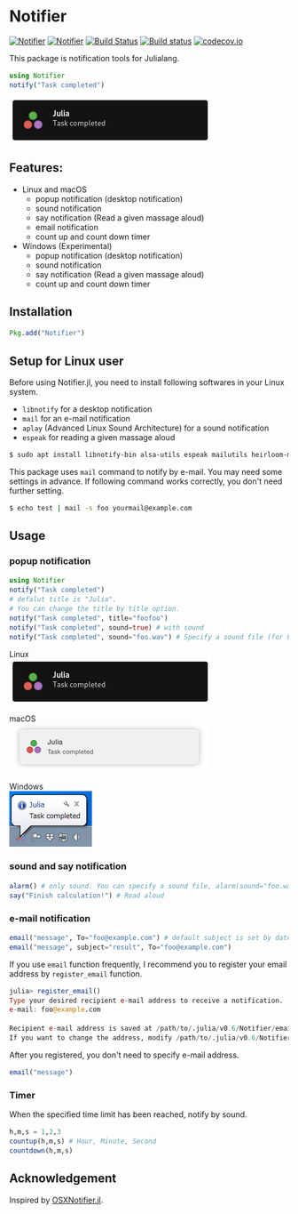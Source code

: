 # Notifier
[![Notifier](http://pkg.julialang.org/badges/Notifier_0.6.svg)](http://pkg.julialang.org/detail/Notifier)
[![Notifier](http://pkg.julialang.org/badges/Notifier_0.7.svg)](http://pkg.julialang.org/detail/Notifier)
[![Build Status](https://travis-ci.org/goropikari/Notifier.jl.svg?branch=master)](https://travis-ci.org/goropikari/Notifier.jl)
[![Build status](https://ci.appveyor.com/api/projects/status/cv0ilbo2f6d43xcp?svg=true)](https://ci.appveyor.com/project/goropikari/notifier-jl)
[![codecov.io](http://codecov.io/github/goropikari/Notifier.jl/coverage.svg?branch=master)](http://codecov.io/github/goropikari/Notifier.jl?branch=master)

This package is notification tools for Julialang.

```julia
using Notifier
notify("Task completed")
```
![Screenshot of a Notification](./docs/linuxpopup.png?raw=true)

 ## Features:
 - Linux and macOS
   - popup notification (desktop notification)
   - sound notification
   - say notification (Read a given massage aloud)
   - email notification
   - count up and count down timer
 - Windows (Experimental)
   - popup notification (desktop notification)
   - sound notification
   - say notification (Read a given massage aloud)
   - count up and count down timer

## Installation
```julia
Pkg.add("Notifier")
```

## Setup for Linux user
Before using Notifier.jl, you need to install following softwares in your Linux system.
- `libnotify` for a desktop notification
- `mail` for an e-mail notification
- `aplay` (Advanced Linux Sound Architecture) for a sound notification
- `espeak` for reading a given massage aloud

```bash
$ sudo apt install libnotify-bin alsa-utils espeak mailutils heirloom-mailx bsd-mailx
```

This package uses `mail` command to notify by e-mail. You may need some settings in advance.
If following command works correctly, you don't need further setting.
```bash
$ echo test | mail -s foo yourmail@example.com
```

## Usage
### popup notification
```julia
using Notifier
notify("Task completed")
# defalut title is "Julia".
# You can change the title by title option.
notify("Task completed", title="foofoo")
notify("Task completed", sound=true) # with sound
notify("Task completed", sound="foo.wav") # Specify a sound file (for Linux and Windows)
```
Linux  
![Screenshot of a Notification](./docs/linuxpopup.png?raw=true)

macOS  
![Screenshot of a Notification](./docs/macpopup.png?raw=true)

Windows  
![Screenshot of a Notification](./docs/winpopup.png?raw=true)

### sound and say notification
```julia
alarm() # only sound. You can specify a sound file, alarm(sound="foo.wav")
say("Finish calculation!") # Read aloud
```


### e-mail notification
```julia
email("message", To="foo@example.com") # default subject is set by date.
email("message", subject="result", To="foo@example.com")
```


If you use `email` function frequently, I recommend you to register your email address by `register_email` function.
```julia
julia> register_email()
Type your desired recipient e-mail address to receive a notification.
e-mail: foo@example.com

Recipient e-mail address is saved at /path/to/.julia/v0.6/Notifier/email/address.txt.
If you want to change the address, modify /path/to/.julia/v0.6/Notifier/email/address.txt directly or run register_email() again
```

After you registered, you don't need to specify e-mail address.
```julia
email("message")
```



### Timer
When the specified time limit has been reached, notify by sound.
```julia
h,m,s = 1,2,3
countup(h,m,s) # Hour, Minute, Second
countdown(h,m,s)
```


## Acknowledgement
Inspired by [OSXNotifier.jl](https://github.com/jonasrauber/OSXNotifier.jl).
